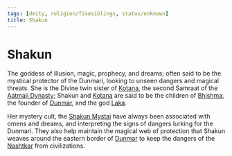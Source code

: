 ```yaml
---
tags: [deity, religion/fivesiblings, status/unknown]
title: Shakun
---
```


# Shakun

The goddess of illusion, magic, prophecy, and dreams; often said to be the mystical protector of the Dunmari, looking to unseen dangers and magical threats. She is the Divine twin sister of [Kotana](<../../../../people/historical-figures/dunmari-rulers/kotana.md>), the second Samraat of the [Aatmaji Dynasty](<../../../../groups/dunmari-dynasties/aatmaji-dynasty.md>); Shakun and [Kotana](<../../../../people/historical-figures/dunmari-rulers/kotana.md>) are said to be the children of [Bhishma](<./bhishma.md>), the founder of [Dunmar](<../../../../gazetteer/greater-dunmar/realms/dunmar/dunmar.md>), and the god [Laka](<./laka.md>). 

Her mystery cult, the [Shakun Mystai](<../../../../groups/dunmari-mystery-cults/shakun-mystai.md>) have always been associated with omens and dreams, and interpreting the signs of dangers lurking for the Dunmari. They also help maintain the magical web of protection that Shakun weaves around the eastern border of [Dunmar](<../../../../gazetteer/greater-dunmar/realms/dunmar/dunmar.md>) to keep the dangers of the [Nashtkar](<../../../../gazetteer/greater-dunmar/dunmari-basin/nashtkar.md>) from civilizations. 

